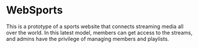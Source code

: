 # WebSports
This is a prototype of a sports website that connects streaming media all over the world. In this latest model, members can get access to the streams, and admins have the privilege of managing members and playlists.
